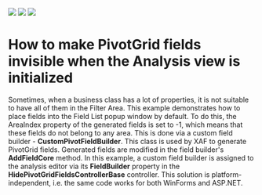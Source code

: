 <!-- default badges list -->
![](https://img.shields.io/endpoint?url=https://codecentral.devexpress.com/api/v1/VersionRange/128592017/12.1.4%2B)
[![](https://img.shields.io/badge/Open_in_DevExpress_Support_Center-FF7200?style=flat-square&logo=DevExpress&logoColor=white)](https://supportcenter.devexpress.com/ticket/details/E1395)
[![](https://img.shields.io/badge/📖_How_to_use_DevExpress_Examples-e9f6fc?style=flat-square)](https://docs.devexpress.com/GeneralInformation/403183)
<!-- default badges end -->
# How to make PivotGrid fields invisible when the Analysis view is initialized


<p>Sometimes, when a business class has a lot of properties, it is not suitable to have all of them in the Filter Area. This example demonstrates how to place fields into the Field List popup window by default. To do this, the AreaIndex property of the generated fields is set to -1, which means that these fields do not belong to any area. This is done via a custom field builder - <strong>CustomPivotFieldBuilder</strong>. This class is used by XAF to generate PivotGrid fields. Generated fields are modified in the field builder's <strong>AddFieldCore</strong> method. In this example, a custom field builder is assigned to the analysis editor via its <strong>FieldBuilder</strong> property in the <strong>HidePivotGridFieldsControllerBase</strong> controller. This solution is platform-independent, i.e. the same code works for both WinForms and ASP.NET.</p>

<br/>


